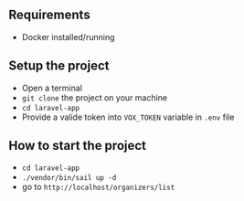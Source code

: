 ## Requirements

-   Docker installed/running

## Setup the project

-   Open a terminal
-   `git clone` the project on your machine
-   `cd laravel-app`
-   Provide a valide token into `VOX_TOKEN` variable in `.env` file

## How to start the project

-   `cd laravel-app`
-   `./vendor/bin/sail up -d`
-   go to `http://localhost/organizers/list`
